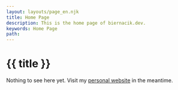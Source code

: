 ```yaml
---
layout: layouts/page_en.njk
title: Home Page
description: This is the home page of biernacik.dev.
keywords: Home Page
path:
---
```

# {{ title }}
Nothing to see here yet. Visit my [personal website](https://janbiernacik.com) in the meantime.